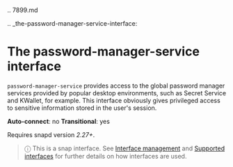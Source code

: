 .. 7899.md

.. _the-password-manager-service-interface:

# The password-manager-service interface

`password-manager-service` provides access to the global password manager services provided by popular desktop environments, such as Secret Service and KWallet, for example. This interface obviously gives privileged access to sensitive information stored in the user's session.

**Auto-connect**: no
**Transitional**: yes

Requires snapd version _2.27+_.

> ⓘ  This is a snap interface. See [Interface management](interface-management.md) and [Supported interfaces](supported-interfaces.md) for further details on how interfaces are used.